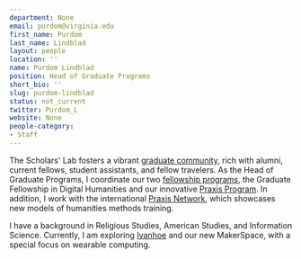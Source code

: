 ```yaml
---
department: None
email: purdom@virginia.edu
first_name: Purdom
last_name: Lindblad
layout: people
location: ''
name: Purdom Lindblad
position: Head of Graduate Programs
short_bio: ''
slug: purdom-lindblad
status: not_current
twitter: Purdom_L
website: None
people-category:
- Staff
---
```


The Scholars' Lab fosters a vibrant [graduate community](/people), rich with alumni, current fellows, student assistants, and fellow travelers. As the Head of Graduate Programs, I coordinate our two [fellowship programs](http://scholarslab.org/graduate-fellowships/), the Graduate Fellowship in Digital Humanities and our innovative [Praxis Program](http://www.praxis.scholarslab.org). In addition, I work with the international [Praxis Network](http://www.praxis-network.org), which showcases new models of humanities methods training.

I have a background in Religious Studies, American Studies, and Information Science. Currently, I am exploring [Ivanhoe](http://www.ivanhoe.scholarslab.org) and our new MakerSpace, with a special focus on wearable computing.
